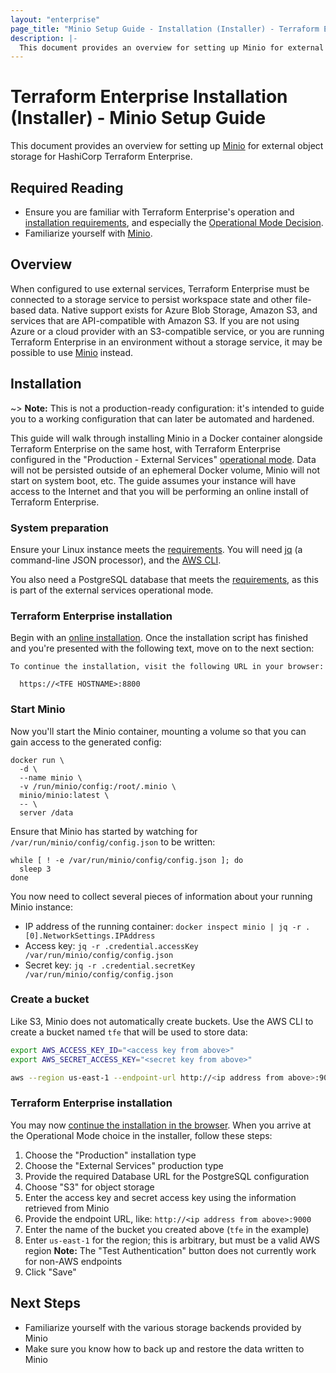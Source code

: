 ```yaml
---
layout: "enterprise"
page_title: "Minio Setup Guide - Installation (Installer) - Terraform Enterprise"
description: |-
  This document provides an overview for setting up Minio for external object storage for HashiCorp Terraform Enterprise.
---
```


# Terraform Enterprise Installation (Installer) - Minio Setup Guide

This document provides an overview for setting up [Minio](https://minio.io) for external object storage for HashiCorp Terraform Enterprise.

## Required Reading

- Ensure you are familiar with Terraform Enterprise's operation and [installation requirements](./installer.html), and especially the [Operational Mode Decision](./preflight-installer.html#operational-mode-decision).
- Familiarize yourself with [Minio](https://minio.io).

## Overview

When configured to use external services, Terraform Enterprise must be connected to a storage service to persist workspace state and other file-based data. Native support exists for Azure Blob Storage, Amazon S3, and services that are API-compatible with Amazon S3. If you are not using Azure or a cloud provider with an S3-compatible service, or you are running Terraform Enterprise in an environment without a storage service, it may be possible to use [Minio](https://minio.io) instead.

## Installation

~> **Note:** This is not a production-ready configuration: it's intended to guide you to a working configuration that can later be automated and hardened.

This guide will walk through installing Minio in a Docker container alongside Terraform Enterprise on the same host, with Terraform Enterprise configured in the "Production - External Services" [operational mode](./preflight-installer.html#operational-mode-decision). Data will not be persisted outside of an ephemeral Docker volume, Minio will not start on system boot, etc. The guide assumes your instance will have access to the Internet and that you will be performing an online install of Terraform Enterprise.

### System preparation

Ensure your Linux instance meets the [requirements](./preflight-installer.html#linux-instance). You will need [jq](https://stedolan.github.io/jq/) (a command-line JSON processor), and the [AWS CLI](https://aws.amazon.com/cli/).

You also need a PostgreSQL database that meets the [requirements](./preflight-installer.html#postgresql-requirements), as this is part of the external services operational mode.

### Terraform Enterprise installation

Begin with an [online installation](./install-installer.html#run-the-installer-online). Once the installation script has finished and you're presented with the following text, move on to the next section:

```
To continue the installation, visit the following URL in your browser:

  https://<TFE HOSTNAME>:8800
```

### Start Minio

Now you'll start the Minio container, mounting a volume so that you can gain access to the generated config:

    docker run \
      -d \
      --name minio \
      -v /run/minio/config:/root/.minio \
      minio/minio:latest \
      -- \
      server /data

Ensure that Minio has started by watching for `/var/run/minio/config/config.json` to be written:

    while [ ! -e /var/run/minio/config/config.json ]; do
      sleep 3
    done

You now need to collect several pieces of information about your running Minio instance:

- IP address of the running container: `docker inspect minio | jq -r .[0].NetworkSettings.IPAddress`
- Access key: `jq -r .credential.accessKey /var/run/minio/config/config.json`
- Secret key: `jq -r .credential.secretKey /var/run/minio/config/config.json`

### Create a bucket

Like S3, Minio does not automatically create buckets. Use the AWS CLI to create a bucket named `tfe` that will be used to store data:

```bash
export AWS_ACCESS_KEY_ID="<access key from above>"
export AWS_SECRET_ACCESS_KEY="<secret key from above>"

aws --region us-east-1 --endpoint-url http://<ip address from above>:9000 s3 mb s3://tfe
```

### Terraform Enterprise installation

You may now [continue the installation in the browser](./install-installer.html#continue-installation-in-browser). When you arrive at the Operational Mode choice in the installer, follow these steps:

1. Choose the "Production" installation type
2. Choose the "External Services" production type
3. Provide the required Database URL for the PostgreSQL configuration
4. Choose "S3" for object storage
5. Enter the access key and secret access key using the information retrieved from Minio
6. Provide the endpoint URL, like: `http://<ip address from above>:9000`
7. Enter the name of the bucket you created above (`tfe` in the example)
8. Enter `us-east-1` for the region; this is arbitrary, but must be a valid AWS region
   **Note:** The "Test Authentication" button does not currently work for non-AWS endpoints
9. Click "Save"

## Next Steps

- Familiarize yourself with the various storage backends provided by Minio
- Make sure you know how to back up and restore the data written to Minio
